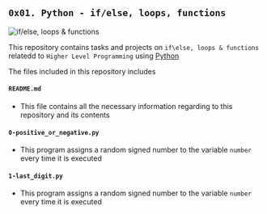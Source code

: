 ## `0x01. Python - if/else, loops, functions`

![if/else, loops & functions](https://s3.amazonaws.com/intranet-projects-files/holbertonschool-higher-level_programming+/233/code.png)

This repository contains tasks and projects on `if\else, loops & functions` relatedd to `Higher Level Programming` using [Python](https://en.wikipedia.org/wiki/Python_(programming_language))

The files included in this repository includes

#### `README.md`
  - This file contains all the necessary information regarding to this repository and its contents
#### `0-positive_or_negative.py`
  - This program assigns a random signed number to the variable `number` every time it is executed
#### `1-last_digit.py`
  - This program assigns a random signed number to the variable `number` every time it is executed 
